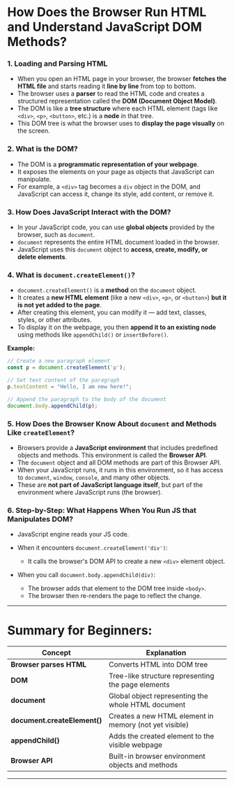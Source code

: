 
# How Does the Browser Run HTML and Understand JavaScript DOM Methods?

### 1. **Loading and Parsing HTML**

* When you open an HTML page in your browser, the browser **fetches the HTML file** and starts reading it **line by line** from top to bottom.
* The browser uses a **parser** to read the HTML code and creates a structured representation called the **DOM (Document Object Model)**.
* The DOM is like a **tree structure** where each HTML element (tags like `<div>`, `<p>`, `<button>`, etc.) is a **node** in that tree.
* This DOM tree is what the browser uses to **display the page visually** on the screen.

### 2. **What is the DOM?**

* The DOM is a **programmatic representation of your webpage**.
* It exposes the elements on your page as objects that JavaScript can manipulate.
* For example, a `<div>` tag becomes a `div` object in the DOM, and JavaScript can access it, change its style, add content, or remove it.

### 3. **How Does JavaScript Interact with the DOM?**

* In your JavaScript code, you can use **global objects** provided by the browser, such as `document`.
* `document` represents the entire HTML document loaded in the browser.
* JavaScript uses this `document` object to **access, create, modify, or delete elements**.

### 4. **What is `document.createElement()`?**

* `document.createElement()` is a **method** on the `document` object.
* It creates a **new HTML element** (like a new `<div>`, `<p>`, or `<button>`) **but it is not yet added to the page**.
* After creating this element, you can modify it — add text, classes, styles, or other attributes.
* To display it on the webpage, you then **append it to an existing node** using methods like `appendChild()` or `insertBefore()`.

**Example:**

```js
// Create a new paragraph element
const p = document.createElement('p');

// Set text content of the paragraph
p.textContent = "Hello, I am new here!";

// Append the paragraph to the body of the document
document.body.appendChild(p);
```

### 5. **How Does the Browser Know About `document` and Methods Like `createElement`?**

* Browsers provide a **JavaScript environment** that includes predefined objects and methods. This environment is called the **Browser API**.
* The `document` object and all DOM methods are part of this Browser API.
* When your JavaScript runs, it runs in this environment, so it has access to `document`, `window`, `console`, and many other objects.
* These are **not part of JavaScript language itself**, but part of the environment where JavaScript runs (the browser).

### 6. **Step-by-Step: What Happens When You Run JS that Manipulates DOM?**

* JavaScript engine reads your JS code.
* When it encounters `document.createElement('div')`:

  * It calls the browser's DOM API to create a new `<div>` element object.
* When you call `document.body.appendChild(div)`:

  * The browser adds that element to the DOM tree inside `<body>`.
  * The browser then re-renders the page to reflect the change.

---

# Summary for Beginners:

| Concept                      | Explanation                                            |
| ---------------------------- | ------------------------------------------------------ |
| **Browser parses HTML**      | Converts HTML into DOM tree                            |
| **DOM**                      | Tree-like structure representing the page elements     |
| **document**                 | Global object representing the whole HTML document     |
| **document.createElement()** | Creates a new HTML element in memory (not yet visible) |
| **appendChild()**            | Adds the created element to the visible webpage        |
| **Browser API**              | Built-in browser environment objects and methods       |

---